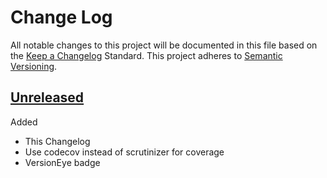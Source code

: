 # Change Log
All notable changes to this project will be documented in this file based on the [Keep a Changelog](http://keepachangelog.com/) Standard.
This project adheres to [Semantic Versioning](http://semver.org/).

## [Unreleased](https://github.com/gbprod/doctrine-specification/compare/v0.1.1...HEAD)

Added

- This Changelog
- Use codecov instead of scrutinizer for coverage
- VersionEye badge